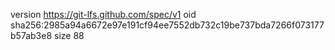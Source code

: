 version https://git-lfs.github.com/spec/v1
oid sha256:2985a94a6672e97e191cf94ee7552db732c19be737bda7266f073177b57ab3e8
size 88
